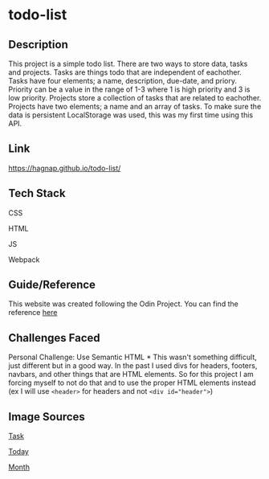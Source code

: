 # todo-list

## Description

This project is a simple todo list. There are two ways to store data, tasks and projects. Tasks are things todo that are independent of eachother. Tasks have four elements; a name, description, due-date, and priory. Priority can be a value in the range of 1-3 where 1 is high priority and 3 is low priority. Projects store a collection of tasks that are related to eachother. Projects have two elements; a name and an array of tasks. To make sure the data is persistent LocalStorage was used, this was my first time using this API.

## Link

https://hagnap.github.io/todo-list/

## Tech Stack

CSS

HTML

JS

Webpack

## Guide/Reference

This website was created following the Odin Project. You can find the reference [here](https://www.theodinproject.com/lessons/node-path-javascript-todo-list)

## Challenges Faced

Personal Challenge: Use Semantic HTML \* This wasn't something difficult, just different but in a good way. In the past I used divs for headers, footers, navbars, and other things that are HTML elements. So for this project I am forcing myself to not do that and to use the proper HTML elements instead (ex I will use `<header>` for headers and not `<div id="header">`)

## Image Sources

[Task](https://pixabay.com/vectors/to-do-list-terminal-board-check-off-2103511/)

[Today](https://pixabay.com/vectors/calendar-date-schedule-cells-days-27364/)

[Month](https://pixabay.com/vectors/calendar-agenda-appointments-27087/)
